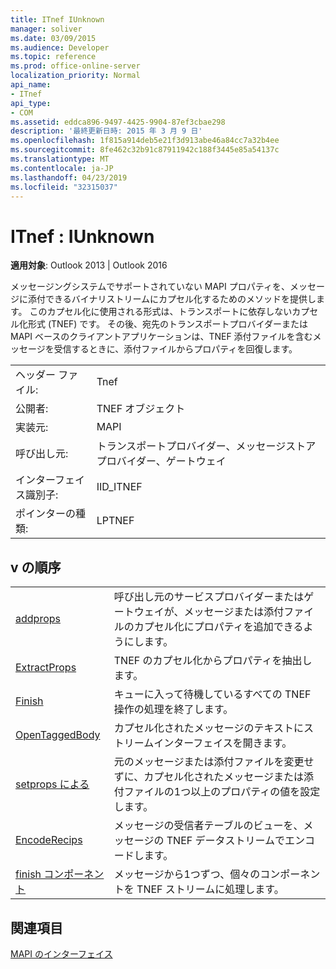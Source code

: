 ```yaml
---
title: ITnef IUnknown
manager: soliver
ms.date: 03/09/2015
ms.audience: Developer
ms.topic: reference
ms.prod: office-online-server
localization_priority: Normal
api_name:
- ITnef
api_type:
- COM
ms.assetid: eddca896-9497-4425-9904-87ef3cbae298
description: '最終更新日時: 2015 年 3 月 9 日'
ms.openlocfilehash: 1f815a914deb5e21f3d913abe46a84cc7a32b4ee
ms.sourcegitcommit: 8fe462c32b91c87911942c188f3445e85a54137c
ms.translationtype: MT
ms.contentlocale: ja-JP
ms.lasthandoff: 04/23/2019
ms.locfileid: "32315037"
---
```

# <a name="itnef--iunknown"></a>ITnef : IUnknown

  
  
**適用対象**: Outlook 2013 | Outlook 2016 
  
メッセージングシステムでサポートされていない MAPI プロパティを、メッセージに添付できるバイナリストリームにカプセル化するためのメソッドを提供します。 このカプセル化に使用される形式は、トランスポートに依存しないカプセル化形式 (TNEF) です。 その後、宛先のトランスポートプロバイダーまたは MAPI ベースのクライアントアプリケーションは、TNEF 添付ファイルを含むメッセージを受信するときに、添付ファイルからプロパティを回復します。
  
|||
|:-----|:-----|
|ヘッダー ファイル:  <br/> |Tnef  <br/> |
|公開者:  <br/> |TNEF オブジェクト  <br/> |
|実装元:  <br/> |MAPI  <br/> |
|呼び出し元:  <br/> |トランスポートプロバイダー、メッセージストアプロバイダー、ゲートウェイ  <br/> |
|インターフェイス識別子:  <br/> |IID_ITNEF  <br/> |
|ポインターの種類:  <br/> |LPTNEF  <br/> |
   
## <a name="vtable-order"></a>v の順序

|||
|:-----|:-----|
|[addprops](itnef-addprops.md) <br/> |呼び出し元のサービスプロバイダーまたはゲートウェイが、メッセージまたは添付ファイルのカプセル化にプロパティを追加できるようにします。  <br/> |
|[ExtractProps](itnef-extractprops.md) <br/> |TNEF のカプセル化からプロパティを抽出します。  <br/> |
|[Finish](itnef-finish.md) <br/> |キューに入って待機しているすべての TNEF 操作の処理を終了します。  <br/> |
|[OpenTaggedBody](itnef-opentaggedbody.md) <br/> |カプセル化されたメッセージのテキストにストリームインターフェイスを開きます。  <br/> |
|[setprops による](itnef-setprops.md) <br/> |元のメッセージまたは添付ファイルを変更せずに、カプセル化されたメッセージまたは添付ファイルの1つ以上のプロパティの値を設定します。  <br/> |
|[EncodeRecips](itnef-encoderecips.md) <br/> |メッセージの受信者テーブルのビューを、メッセージの TNEF データストリームでエンコードします。  <br/> |
|[finish コンポーネント](itnef-finishcomponent.md) <br/> |メッセージから1つずつ、個々のコンポーネントを TNEF ストリームに処理します。  <br/> |
   
## <a name="see-also"></a>関連項目



[MAPI のインターフェイス](mapi-interfaces.md)

